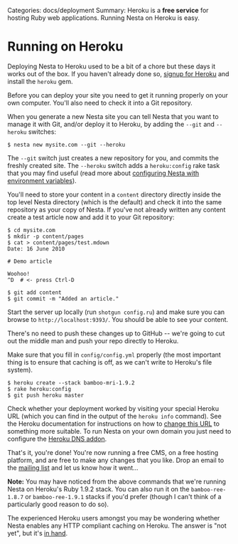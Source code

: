 Categories: docs/deployment
Summary: Heroku is a **free service** for hosting Ruby web applications. Running Nesta on Heroku is easy.

# Running on Heroku

Deploying Nesta to Heroku used to be a bit of a chore but these days it
works out of the box. If you haven't already done so, [signup for 
Heroku][heroku-signup] and install the `heroku` gem.

[heroku-signup]: http://api.heroku.com/signup

Before you can deploy your site you need to get it running properly on
your own computer. You'll also need to check it into a Git repository.

When you generate a new Nesta site you can tell Nesta that you want to
manage it with Git, and/or deploy it to Heroku, by adding the `--git`
and `--heroku` switches:

    $ nesta new mysite.com --git --heroku

The `--git` switch just creates a new repository for you, and commits
the freshly created site. The `--heroku` switch adds a `heroku:config`
rake task that you may find useful (read more about [configuring Nesta
with environment variables](/docs/config/environment-variables)).

You'll need to store your content in a `content`
directory directly inside the top level Nesta directory (which is the
default) and check it into the same repository as your copy of Nesta. If
you've not already written any content create a test article now and add
it to your Git repository:

    $ cd mysite.com
    $ mkdir -p content/pages
    $ cat > content/pages/test.mdown
    Date: 16 June 2010
    
    # Demo article
    
    Woohoo!
    ^D  # <- press Ctrl-D

    $ git add content
    $ git commit -m "Added an article."

Start the server up locally (run `shotgun config.ru`) and make sure you
can browse to `http://localhost:9393/`. You should be able to see your
content.

There's no need to push these changes up to GitHub -- we're going to cut
out the middle man and push your repo directly to Heroku.

Make sure that you fill in `config/config.yml` properly (the most
important thing is to ensure that caching is off, as we can't write to
Heroku's file system).

    $ heroku create --stack bamboo-mri-1.9.2
    $ rake heroku:config
    $ git push heroku master

Check whether your deployment worked by visiting your special Heroku URL
(which you can find in the output of the `heroku info` command). See the
Heroku documentation for instructions on how to [change this
URL][renaming-apps] to something more suitable. To run Nesta on your own
domain you just need to configure the [Heroku DNS addon][zerigo].

[renaming-apps]: http://docs.heroku.com/renaming-apps
[zerigo]: http://docs.heroku.com/zerigo "Heroku | Zerigo DNS add-on"

That's it, you're done! You're now running a free CMS, on a free hosting
platform, and are free to make any changes that you like. Drop an email
to the [mailing list](mailto:nesta@librelist.com) and let us know how it
went...

**Note:** You may have noticed from the above commands that we're
running Nesta on Heroku's Ruby 1.9.2 stack. You can also run it on the
`bamboo-ree-1.8.7` or `bamboo-ree-1.9.1` stacks if you'd prefer (though
I can't think of a particularly good reason to do so).

The experienced Heroku users amongst you may be wondering whether Nesta
enables any HTTP compliant caching on Heroku. The answer is "not yet",
but it's [in&nbsp;hand](http://github.com/gma/nesta/issues/9).
